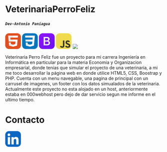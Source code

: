 # VeterinariaPerroFeliz


##### `Dev-Antonio Paniagua`

<img src="https://raw.githubusercontent.com/tandpfun/skill-icons/65dea6c4eaca7da319e552c09f4cf5a9a8dab2c8/icons/HTML.svg" width="50">
<img src="https://raw.githubusercontent.com/tandpfun/skill-icons/65dea6c4eaca7da319e552c09f4cf5a9a8dab2c8/icons/CSS.svg" width="50px">
<img src="https://raw.githubusercontent.com/tandpfun/skill-icons/65dea6c4eaca7da319e552c09f4cf5a9a8dab2c8/icons/Bootstrap.svg" width="50px">
<img src="https://raw.githubusercontent.com/tandpfun/skill-icons/65dea6c4eaca7da319e552c09f4cf5a9a8dab2c8/icons/JavaScript.svg" width="50px">
<img src="[https://encrypted-tbn0.gstatic.com/images?q=tbn:ANd9GcS1Xz5dYUWALQ0jvoQs3BQWFATFyx8S_xRhJA&s](https://upload.wikimedia.org/wikipedia/commons/thumb/2/27/PHP-logo.svg/2560px-PHP-logo.svg.png)" width="50px">


Veterinaria Perro Feliz fue un proyecto para mi carrera Ingeniería en Informática en particular para la materia Economia y Organizacion empresarial, donde tenias que simular el proyecto de una veterinaria, a mi me toco desarrollar la página web en donde utilice HTML5, CSS, Boostrap y PHP. Cuenta con un menu navegable, una pagina de principal con un carrusel de imagenes, un footer con los datos simualados de la veterinaria. Actualmente este proyecto no esta alojado en un host, anteriormente estaba en 000webhost pero dejo de dar servicio segun me informe en el ultimo tiempo.




# Contacto
<a href="https://www.linkedin.com/in/antonio-eduardo-paniagua-154341209/"><img src="https://raw.githubusercontent.com/tandpfun/skill-icons/65dea6c4eaca7da319e552c09f4cf5a9a8dab2c8/icons/LinkedIn.svg" width="50px"></a>

